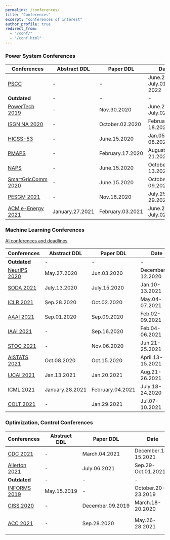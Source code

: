 ```yaml
---
permalink: /conferences/
title: "Conferences"
excerpt: "conferences of interest"
author_profile: true
redirect_from: 
  - "/conf/"
  - "/conf.html"
---
```


### Power System Conferences

| Conferences  | Abstract DDL | Paper DDL    | Date                | Location     | Status            |
|------------------------------------------------------------------------------------|--------------|--------------|---------------------|--------------|-------------------|
|  [PSCC](https://pscc-central.epfl.ch/next-pscc)     |  -    |  -   |         June.27–July.01, 2022            |      Porto, Portugal        |              - |
| **Outdated**   | -            | - | -   | - | - |
| [PowerTech 2019](https://www.powertech2021.com/)       | -           |   Nov.30.2020    |  June.27-July.02.2021    | Madrid, Spain |    -           |
| [ISGN NA 2020](https://ieee-isgt.org/)      | -            |   October.02.2020      |  February.16-18.2021                  |          Virtual    |         -          |
| [HICSS-53](http://hicss.hawaii.edu/tracks-and-minitracks/authors/)                 | -            | June.15.2020 | Jan.05-08.2021      | Kauai, HI      | - |
| [PMAPS](http://aimontefiore.org/PMAPS2020/index.php)   | -            |    February.17.2020          |    August.18-21.2020      |         Liege, Belgium     |                   - |
| [NAPS](https://ecee.engineering.asu.edu/naps-2020/)   | -            |    June.15.2020       |        October.11-13.2020             |    Tempe, AZ        |                  |
| [SmartGricComm 2020](https://sgc2020.ieee-smartgridcomm.org/)       | -            |   June.15.2020     |  October.06-09.2020    | Tempe, AZ |    -           |
| [PESGM 2021](http://pes-gm.org)  | -            | Nov.16.2020 | July.25-29.2020 | Washington, DC | submitted  |
| [ACM e-Energy 2021](https://energy.acm.org/conferences/eenergy/2021/)       | January.27.2021            |    February.03.2021     |  June.28-July.02.2021    | Torino, Italy |    -           |

### Machine Learning Conferences

[AI conferences and deadlines](https://aideadlin.es/?sub=ML,CV,NLP,RO,SP,DM)

| Conferences                                                                        | Abstract DDL | Paper DDL    | Date                | Location     | Status            |
|------------------------------------------------------------------------------------|--------------|--------------|---------------------|--------------|-------------------|
| **Outdated**   | -            | - | -   | - | - |
|  [NeurIPS 2020](https://nips.cc/Conferences/2020/Dates)     |  May.27.2020    |  Jun.03.2020    |         December.5-12.2020            |      Vancouver, Canada      |              - |
| [SODA 2021](https://www.siam.org/conferences/cm/conference/soda21)      | July.13.2020 | July.15.2020 |  Jan.10-13.2021  | Virtual |   -        |
| [ICLR 2021](https://iclr.cc/)      | Sep.28.2020 | Oct.02.2020 |  May.04-07.2021  | Virtual |   -        |
| [AAAI 2021](https://aaai.org/Conferences/AAAI-21/)      | Sep.01.2020 | Sep.09.2020 |  Feb.02-09.2021  | Virtual |   -        |
| [IAAI 2021](https://aaai.org/Conferences/AAAI-21/iaai-21-call/)      | - | Sep.16.2020 |  Feb.04-06.2021  | Virtual |   -        |
| [STOC 2021](http://acm-stoc.org/stoc2021/)      | - | Nov.06.2020 |  Jun.21-25.2021  | Rome, Italy |   -        |
| [AISTATS 2021](http://aistats.org/aistats2021/cfp.html)      | Oct.08.2020 | Oct.15.2020 |  April.13-15.2021  | Virtual |   -        |
| [IJCAI 2021](https://ijcai-21.org/cfp/)      | Jan.13.2021 | Jan.20.2021 |  Aug.21-26.2021  | Montreal, Canada |   -        |
| [ICML 2021](https://icml.cc/Conferences/2021/Dates)      | January.28.2021  |  February.04.2021     |  July.18-24.2020        |     Virtual   |    -               |
| [COLT 2021](http://learningtheory.org/colt2021/)      | - | Jan.29.2021 |  Jul.07-10.2021  | Boulder, CO |   -        |

### Optimization, Control Conferences

| Conferences                                                                        | Abstract DDL | Paper DDL    | Date                | Location     | Status            |
|------------------------------------------------------------------------------------|--------------|--------------|---------------------|--------------|-------------------|
| [CDC 2021](http://cdc2021.ieeecss.org/)      | -            |    March.04.2021 |  December.13-15.2021                   | Austin, Texas |   -        |
| [Allerton 2021](http://publish.illinois.edu/cslallertonconference/files/2020/04/Allerton-Call-for-Papers-20202021.pdf)                                               | -            | July.06.2021  | Sep.29-Oct.01.2021      | UIUC |  -               |
| **Outdated**   | -            | - | -   | - | - |
| [INFORMS 2019](http://meetings2.informs.org/wordpress/seattle2019/) | May.15.2019  | -            | October.20-23.2019 | Seattle, WA   |  -          |
| [CISS 2020](https://ee-ciss.princeton.edu/) | -  | December.09.2019        | March.18-20.2020 | Princeton, NJ   | -                |
| [ACC 2021](http://acc2021.a2c2.org/)                                               | -            | Sep.28.2020  | May.26-28.2021      |  New Orleans, Louisiana |  -               |





